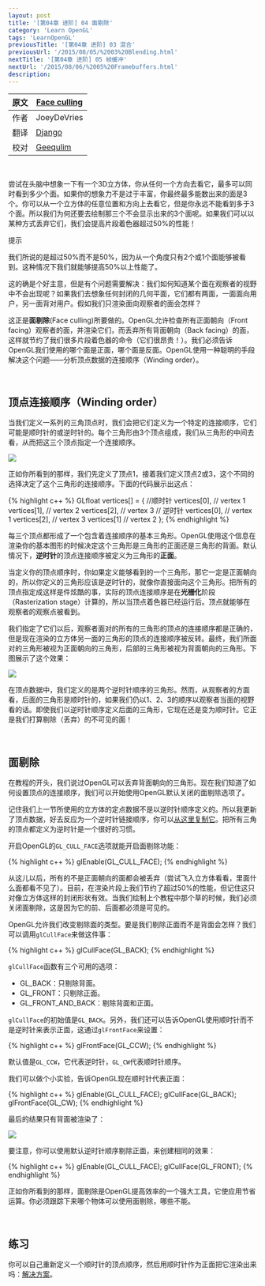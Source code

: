 ```yaml
---
layout: post
title: '[第04章 进阶] 04 面剔除'
category: 'Learn OpenGL'
tags: 'LearnOpenGL'
previousTitle: '[第04章 进阶] 03 混合'
previousUrl: '/2015/08/05/%2003%20Blending.html'
nextTitle: '[第04章 进阶] 05 帧缓冲'
nextUrl: '/2015/08/06/%2005%20Framebuffers.html'
description:
---
```


原文     | [Face culling](http://learnopengl.com/#!Advanced-OpenGL/Face-culling)
      ---|---
作者     | JoeyDeVries
翻译     | [Django](http://bullteacher.com/)
校对     | [Geequlim](http://geequlim.com)

<br>

尝试在头脑中想象一下有一个3D立方体，你从任何一个方向去看它，最多可以同时看到多少个面。如果你的想象力不是过于丰富，你最终最多能数出来的面是3个。你可以从一个立方体的任意位置和方向上去看它，但是你永远不能看到多于3个面。所以我们为何还要去绘制那三个不会显示出来的3个面呢。如果我们可以以某种方式丢弃它们，我们会提高片段着色器超过50%的性能！

<div class="green_box">
	<p class="green_title">提示</p>
	<div class="box_content">
    我们所说的是超过50%而不是50%，因为从一个角度只有2个或1个面能够被看到。这种情况下我们就能够提高50%以上性能了。
  </div>
</div>

这的确是个好主意，但是有个问题需要解决：我们如何知道某个面在观察者的视野中不会出现呢？如果我们去想象任何封闭的几何平面，它们都有两面，一面面向用户，另一面背对用户。假如我们只渲染面向观察者的面会怎样？

这正是**面剔除**(Face culling)所要做的。OpenGL允许检查所有正面朝向（Front facing）观察者的面，并渲染它们，而丢弃所有背面朝向（Back facing）的面，这样就节约了我们很多片段着色器的命令（它们很昂贵！）。我们必须告诉OpenGL我们使用的哪个面是正面，哪个面是反面。OpenGL使用一种聪明的手段解决这个问题——分析顶点数据的连接顺序（Winding order）。

<br>

## 顶点连接顺序（Winding order）

当我们定义一系列的三角顶点时，我们会把它们定义为一个特定的连接顺序，它们可能是顺时针的或逆时针的。每个三角形由3个顶点组成，我们从三角形的中间去看，从而把这三个顶点指定一个连接顺序。

<img class="post_center_img_noborder" src="http://learnopengl.com/img/advanced/faceculling_windingorder.png"/>

正如你所看到的那样，我们先定义了顶点1，接着我们定义顶点2或3，这个不同的选择决定了这个三角形的连接顺序。下面的代码展示出这点：

{% highlight c++ %}
GLfloat vertices[] = {
    //顺时针
    vertices[0], // vertex 1
    vertices[1], // vertex 2
    vertices[2], // vertex 3
    // 逆时针
    vertices[0], // vertex 1
    vertices[2], // vertex 3
    vertices[1] // vertex 2
};
{% endhighlight %}

每三个顶点都形成了一个包含着连接顺序的基本三角形。OpenGL使用这个信息在渲染你的基本图形的时候决定这个三角形是三角形的正面还是三角形的背面。默认情况下，**逆时针**的顶点连接顺序被定义为三角形的**正面**。

当定义你的顶点顺序时，你如果定义能够看到的一个三角形，那它一定是正面朝向的，所以你定义的三角形应该是逆时针的，就像你直接面向这个三角形。把所有的顶点指定成这样是件炫酷的事，实际的顶点连接顺序是在**光栅化**阶段（Rasterization stage）计算的，所以当顶点着色器已经运行后。顶点就能够在观察者的观察点被看到。

我们指定了它们以后，观察者面对的所有的三角形的顶点的连接顺序都是正确的，但是现在渲染的立方体另一面的三角形的顶点的连接顺序被反转。最终，我们所面对的三角形被视为正面朝向的三角形，后部的三角形被视为背面朝向的三角形。下图展示了这个效果：

<img class="post_center_img_noborder" src="http://learnopengl.com/img/advanced/faceculling_frontback.png"/>

在顶点数据中，我们定义的是两个逆时针顺序的三角形。然而，从观察者的方面看，后面的三角形是顺时针的，如果我们仍以1、2、3的顺序以观察者当面的视野看的话。即使我们以逆时针顺序定义后面的三角形，它现在还是变为顺时针。它正是我们打算剔除（丢弃）的不可见的面！

<br>

## 面剔除

在教程的开头，我们说过OpenGL可以丢弃背面朝向的三角形。现在我们知道了如何设置顶点的连接顺序，我们可以开始使用OpenGL默认关闭的面剔除选项了。

记住我们上一节所使用的立方体的定点数据不是以逆时针顺序定义的。所以我更新了顶点数据，好去反应为一个逆时针链接顺序，你可以[从这里复制它](http://learnopengl.com/code_viewer.php?code=advanced/faceculling_vertexdata)。把所有三角的顶点都定义为逆时针是一个很好的习惯。

开启OpenGL的`GL_CULL_FACE`选项就能开启面剔除功能：

{% highlight c++ %}
glEnable(GL_CULL_FACE);
{% endhighlight %}

从这儿以后，所有的不是正面朝向的面都会被丢弃（尝试飞入立方体看看，里面什么面都看不见了）。目前，在渲染片段上我们节约了超过50%的性能，但记住这只对像立方体这样的封闭形状有效。当我们绘制上个教程中那个草的时候，我们必须关闭面剔除，这是因为它的前、后面都必须是可见的。

OpenGL允许我们改变剔除面的类型。要是我们剔除正面而不是背面会怎样？我们可以调用`glCullFace`来做这件事：

{% highlight c++ %}
glCullFace(GL_BACK);
{% endhighlight %}

`glCullFace`函数有三个可用的选项：

* GL_BACK：只剔除背面。
* GL_FRONT：只剔除正面。
* GL_FRONT_AND_BACK：剔除背面和正面。

`glCullFace`的初始值是`GL_BACK`。另外，我们还可以告诉OpenGL使用顺时针而不是逆时针来表示正面，这通过`glFrontFace`来设置：

{% highlight c++ %}
glFrontFace(GL_CCW);
{% endhighlight %}

默认值是`GL_CCW`，它代表逆时针，`GL_CW`代表顺时针顺序。

我们可以做个小实验，告诉OpenGL现在顺时针代表正面：

{% highlight c++ %}
glEnable(GL_CULL_FACE);
glCullFace(GL_BACK);
glFrontFace(GL_CW);
{% endhighlight %}

最后的结果只有背面被渲染了：

<img class="post_center_img" src="http://learnopengl.com/img/advanced/faceculling_reverse.png"/>

要注意，你可以使用默认逆时针顺序剔除正面，来创建相同的效果：

{% highlight c++ %}
glEnable(GL_CULL_FACE);
glCullFace(GL_FRONT);
{% endhighlight %}

正如你所看到的那样，面剔除是OpenGL提高效率的一个强大工具，它使应用节省运算。你必须跟踪下来哪个物体可以使用面剔除，哪些不能。

<br>

## 练习

你可以自己重新定义一个顺时针的顶点顺序，然后用顺时针作为正面把它渲染出来吗：[解决方案](http://learnopengl.com/code_viewer.php?code=advanced/faceculling-exercise1)。
